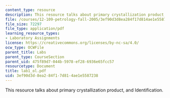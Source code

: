```yaml
---
content_type: resource
description: This resource talks about primary crystallization product, and Identification.
file: /courses/12-109-petrology-fall-2005/3ef90d3d8ea284f17d814ae1e5587238_lab1_ol.pdf
file_size: 72297
file_type: application/pdf
learning_resource_types:
- Laboratory Assignments
license: https://creativecommons.org/licenses/by-nc-sa/4.0/
ocw_type: OCWFile
parent_title: Labs
parent_type: CourseSection
parent_uid: 475f89d7-044b-5978-ef28-6936e65fcc57
resourcetype: Document
title: lab1_ol.pdf
uid: 3ef90d3d-8ea2-84f1-7d81-4ae1e5587238
---
```

This resource talks about primary crystallization product, and Identification.